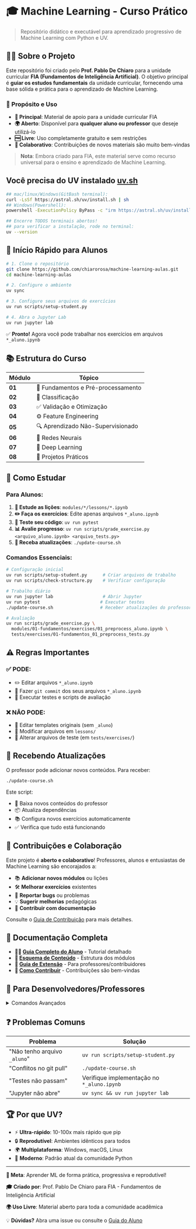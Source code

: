 # 🎓 Machine Learning - Curso Prático

> Repositório didático e executável para aprendizado progressivo de Machine Learning com Python e UV.

## 👨‍🏫 Sobre o Projeto

Este repositório foi criado pelo **Prof. Pablo De Chiaro** para a unidade curricular **FIA (Fundamentos de Inteligência Artificial)**. O objetivo principal é **guiar os estudos fundamentais** da unidade curricular, fornecendo uma base sólida e prática para o aprendizado de Machine Learning.

### 🌟 Propósito e Uso

- **🎯 Principal**: Material de apoio para a unidade curricular FIA
- **🌍 Aberto**: Disponível para **qualquer aluno ou professor** que deseje utilizá-lo
- **🆓 Livre**: Uso completamente gratuito e sem restrições
- **🤝 Colaborativo**: Contribuições de novos materiais são muito bem-vindas

> **Nota**: Embora criado para FIA, este material serve como recurso universal para o ensino e aprendizado de Machine Learning.

## Você precisa do UV instalado [uv.sh](https://docs.astral.sh/uv/getting-started/installation/)

```bash
## mac/linux/Windows(GitBash terminal):
curl -LsSf https://astral.sh/uv/install.sh | sh
## Windows(Powershell):
powershell -ExecutionPolicy ByPass -c "irm https://astral.sh/uv/install.ps1 | iex"

## Encerre TODOS terminais abertos!
## para verificar a instalação, rode no terminal:
uv --version
```

## 🚀 Início Rápido para Alunos

```bash
# 1. Clone o repositório
git clone https://github.com/chiarorosa/machine-learning-aulas.git
cd machine-learning-aulas

# 2. Configure o ambiente
uv sync

# 3. Configure seus arquivos de exercícios
uv run scripts/setup-student.py

# 4. Abra o Jupyter Lab
uv run jupyter lab
```

✅ **Pronto!** Agora você pode trabalhar nos exercícios em arquivos `*_aluno.ipynb`

## 📚 Estrutura do Curso

| Módulo | Tópico                             |
| ------ | ---------------------------------- |
| **01** | 🔧 Fundamentos e Pré-processamento |
| **02** | 🎯 Classificação                   |
| **03** | ✅ Validação e Otimização          |
| **04** | ⚙️ Feature Engineering             |
| **05** | 🔍 Aprendizado Não-Supervisionado  |
| **06** | 🧠 Redes Neurais                   |
| **07** | 🤖 Deep Learning                   |
| **08** | 🎯 Projetos Práticos               |

## 🎯 Como Estudar

### Para Alunos:

1. **📖 Estude as lições**: `modules/*/lessons/*.ipynb`
2. **✏️ Faça os exercícios**: Edite apenas arquivos `*_aluno.ipynb`
3. **🧪 Teste seu código**: `uv run pytest`
4. **📊 Avalie progresso**: `uv run scripts/grade_exercise.py <arquivo_aluno.ipynb> <arquivo_tests.py>`
5. **🔄 Receba atualizações**: `./update-course.sh`

### Comandos Essenciais:

```bash
# Configuração inicial
uv run scripts/setup-student.py      # Criar arquivos de trabalho
uv run scripts/check-structure.py    # Verificar configuração

# Trabalho diário
uv run jupyter lab                   # Abrir Jupyter
uv run pytest                       # Executar testes
./update-course.sh                  # Receber atualizações do professor

# Avaliação
uv run scripts/grade_exercise.py \
  modules/01-fundamentos/exercises/01_preprocess_aluno.ipynb \
  tests/exercises/01-fundamentos_01_preprocess_tests.py
```

## ⚠️ Regras Importantes

### ✅ PODE:

- ✏️ Editar arquivos `*_aluno.ipynb`
- 🔄 Fazer `git commit` dos seus arquivos `*_aluno.ipynb`
- 🧪 Executar testes e scripts de avaliação

### ❌ NÃO PODE:

- 🚫 Editar templates originais (sem `_aluno`)
- 🚫 Modificar arquivos em `lessons/`
- 🚫 Alterar arquivos de teste (em `tests/exercises/`)

## 🔄 Recebendo Atualizações

O professor pode adicionar novos conteúdos. Para receber:

```bash
./update-course.sh
```

Este script:

- 📡 Baixa novos conteúdos do professor
- 📦 Atualiza dependências
- 📚 Configura novos exercícios automaticamente
- ✅ Verifica que tudo está funcionando

## 🤝 Contribuições e Colaboração

Este projeto é **aberto e colaborativo**! Professores, alunos e entusiastas de Machine Learning são encorajados a:

- 📚 **Adicionar novos módulos** ou lições
- 🛠️ **Melhorar exercícios** existentes
- 🐛 **Reportar bugs** ou problemas
- 💡 **Sugerir melhorias** pedagógicas
- 📖 **Contribuir com documentação**

Consulte o [Guia de Contribuição](docs/CONTRIBUTING.md) para mais detalhes.

## 📖 Documentação Completa

- **👨‍🎓 [Guia Completo do Aluno](docs/STUDENT-GUIDE.md)** - Tutorial detalhado
- **📝 [Esquema de Conteúdo](docs/CONTENT_SCHEMA.md)** - Estrutura dos módulos
- **🔧 [Guia de Extensão](docs/EXTENDING.md)** - Para professores/contribuidores
- **🤝 [Como Contribuir](docs/CONTRIBUTING.md)** - Contribuições são bem-vindas

## 🚧 Para Desenvolvedores/Professores

<details>
<summary>Comandos Avançados</summary>

```bash
# Desenvolvimento
uv run scripts/tasks.py setup          # Configurar ambiente de dev
uv run scripts/tasks.py lint           # Verificar código
uv run scripts/tasks.py test           # Executar todos os testes

# Gerenciar módulos
uv run scripts/manage_tests.py enable 06-redes-neurais
uv run scripts/manage_tests.py disable 02-classificacao
uv run scripts/manage_tests.py list

# Executar notebooks
uv run scripts/run_all_notebooks.py

# Gerar datasets
uv run scripts/make_dataset_synth.py
```

</details>

## ❓ Problemas Comuns

| Problema                     | Solução                                    |
| ---------------------------- | ------------------------------------------ |
| "Não tenho arquivo `_aluno`" | `uv run scripts/setup-student.py`          |
| "Conflitos no git pull"      | `./update-course.sh`                       |
| "Testes não passam"          | Verifique implementação no `*_aluno.ipynb` |
| "Jupyter não abre"           | `uv sync && uv run jupyter lab`            |

## 🏆 Por que UV?

- ⚡ **Ultra-rápido**: 10-100x mais rápido que pip
- 🔒 **Reprodutível**: Ambientes idênticos para todos
- 🌍 **Multiplataforma**: Windows, macOS, Linux
- 🎯 **Moderno**: Padrão atual da comunidade Python

---

**🎯 Meta**: Aprender ML de forma prática, progressiva e reprodutível!

**🎓 Criado por**: Prof. Pablo De Chiaro para FIA - Fundamentos de Inteligência Artificial

**🌍 Uso Livre**: Material aberto para toda a comunidade acadêmica

💡 **Dúvidas?** Abra uma issue ou consulte o [Guia do Aluno](docs/STUDENT-GUIDE.md)
